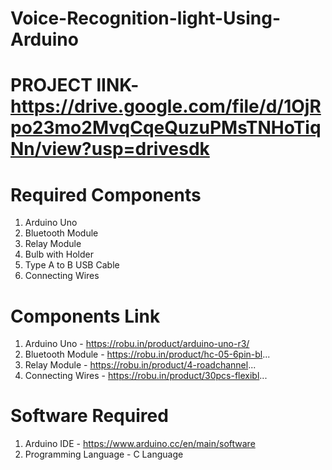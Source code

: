 # Voice-Recognition-light-Using-Arduino

PROJECT lINK-https://drive.google.com/file/d/1OjRpo23mo2MvqCqeQuzuPMsTNHoTiqNn/view?usp=drivesdk
=================================================================================================
Required Components
==================

1. Arduino Uno
2. Bluetooth Module
3. Relay Module
4. Bulb with Holder
5. Type A to B USB Cable
6. Connecting Wires

Components Link
===============

1. Arduino Uno - https://robu.in/product/arduino-uno-r3/
2. Bluetooth Module - https://robu.in/product/hc-05-6pin-bl...
3. Relay Module - https://robu.in/product/4-roadchannel...
4. Connecting Wires - https://robu.in/product/30pcs-flexibl...

Software Required
===============
1. Arduino IDE - https://www.arduino.cc/en/main/software
2. Programming Language - C Language
